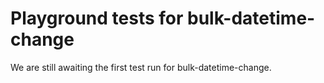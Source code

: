 # Playground tests for bulk-datetime-change
We are still awaiting the first test run for bulk-datetime-change.
